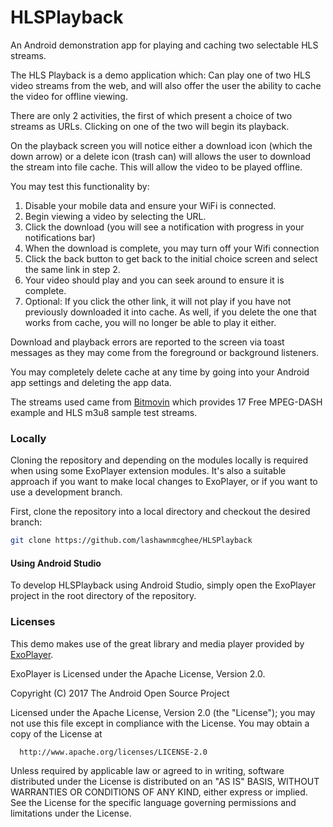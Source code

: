 # HLSPlayback
An Android demonstration app for playing and caching two selectable HLS streams.

The HLS Playback is a demo application which:
Can play one of two HLS video streams from the web, and will also
offer the user the ability to cache the video for offline viewing.

There are only 2 activities, the first of which present a choice of two streams
as URLs. Clicking on one of the two will begin its playback.

On the playback screen you will notice either a download icon (which the down arrow)
or a delete icon (trash can) will allows the user to download the stream into file
cache.  This will allow the video to be played offline.

You may test this functionality by:
1. Disable your mobile data and ensure your WiFi is connected.
2. Begin viewing a video by selecting the URL.
3. Click the download (you will see a notification with progress in your
   notifications bar)
4. When the download is complete, you may turn off your Wifi connection
5. Click the back button to get back to the initial choice screen and select the
   same link in step 2.
6. Your video should play and you can seek around to ensure it is complete.
7. Optional: If you click the other link, it will not play if you have not
   previously downloaded it into cache.  As well, if you delete the one that works from
   cache, you will no longer be able to play it either.
   
Download and playback errors are reported to the screen via toast messages as they
may come from the foreground or background listeners.

You may completely delete cache at any time by going into your Android app settings 
and deleting the app data.

The streams used came from [Bitmovin][] which provides 17 Free MPEG-DASH example
and HLS m3u8 sample test streams.

[Bitmovin]: https://bitmovin.com/mpeg-dash-hls-examples-sample-streams/ 

### Locally ###

Cloning the repository and depending on the modules locally is required when
using some ExoPlayer extension modules. It's also a suitable approach if you
want to make local changes to ExoPlayer, or if you want to use a development
branch.

First, clone the repository into a local directory and checkout the desired
branch:

```sh
git clone https://github.com/lashawnmcghee/HLSPlayback
```

#### Using Android Studio ####

To develop HLSPlayback using Android Studio, simply open the ExoPlayer project in
the root directory of the repository.

### Licenses ###

This demo makes use of the great library and media player provided by
[ExoPlayer].

[ExoPlayer]: https://github.com/google/ExoPlayer

ExoPlayer is Licensed under the Apache License, Version 2.0.

Copyright (C) 2017 The Android Open Source Project

Licensed under the Apache License, Version 2.0 (the "License");
you may not use this file except in compliance with the License.
You may obtain a copy of the License at

      http://www.apache.org/licenses/LICENSE-2.0
      
Unless required by applicable law or agreed to in writing, software
distributed under the License is distributed on an "AS IS" BASIS,
WITHOUT WARRANTIES OR CONDITIONS OF ANY KIND, either express or implied.
See the License for the specific language governing permissions and
limitations under the License.

